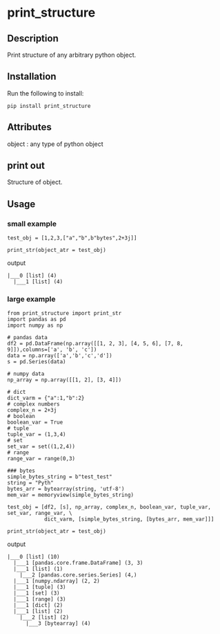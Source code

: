 # print_structure

## Description
Print structure of any arbitrary python object.

## Installation

Run the following to install:
```
pip install print_structure
```

## Attributes
object : any type of python object

## print out
Structure of object.

## Usage

### small example
```
test_obj = [1,2,3,["a","b",b"bytes",2+3j]]

print_str(object_atr = test_obj)
```
output
```
|___0 [list] (4)
  |___1 [list] (4)
```


### large example

```
from print_structure import print_str
import pandas as pd
import numpy as np

# pandas data
df2 = pd.DataFrame(np.array([[1, 2, 3], [4, 5, 6], [7, 8, 9]]),columns=['a', 'b', 'c'])
data = np.array(['a','b','c','d'])
s = pd.Series(data)

# numpy data
np_array = np.array([[1, 2], [3, 4]])

# dict
dict_varm = {"a":1,"b":2}
# complex numbers
complex_n = 2+3j
# boolean
boolean_var = True
# tuple
tuple_var = (1,3,4)
# set
set_var = set((1,2,4))
# range
range_var = range(0,3)

### bytes
simple_bytes_string = b"test_test"
string = "Pyth"
bytes_arr = bytearray(string, 'utf-8')
mem_var = memoryview(simple_bytes_string)

test_obj = [df2, [s], np_array, complex_n, boolean_var, tuple_var, set_var, range_var, \
            dict_varm, [simple_bytes_string, [bytes_arr, mem_var]]]

print_str(object_atr = test_obj)
```
output
```
|___0 [list] (10)
  |___1 [pandas.core.frame.DataFrame] (3, 3)
  |___1 [list] (1)
    |___2 [pandas.core.series.Series] (4,)
  |___1 [numpy.ndarray] (2, 2)
  |___1 [tuple] (3)
  |___1 [set] (3)
  |___1 [range] (3)
  |___1 [dict] (2)
  |___1 [list] (2)
    |___2 [list] (2)
      |___3 [bytearray] (4)
```
